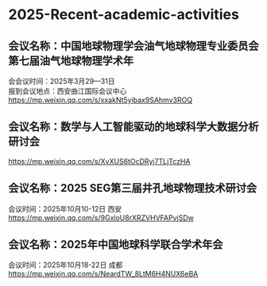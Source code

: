 # 2025-Recent-academic-activities
## 会议名称：中国地球物理学会油气地球物理专业委员会第七届油气地球物理学术年  
会会议时间：2025年3月29—31日  
报到会议地点：西安曲江国际会议中心  
https://mp.weixin.qq.com/s/xxakNt5yibax9SAhmv3ROQ

## 会议名称：数学与人工智能驱动的地球科学大数据分析研讨会   
https://mp.weixin.qq.com/s/XvXUS6tOcDRyj7TLjTczHA

## 会议名称：2025 SEG第三届井孔地球物理技术研讨会  
会议时间：2025年10月10-12日 西安   
https://mp.weixin.qq.com/s/9GxloU8rXRZVHVFAPyjSDw
 
## 会议名称：2025年中国地球科学联合学术年会  
会议时间：2025年10月18-22日 成都  
https://mp.weixin.qq.com/s/NeardTW_8LtM6H4NUX6eBA


